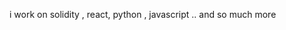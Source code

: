 i work on solidity , react, python , javascript .. and so much more

<!---
marvboi/marvboi is a ✨ special ✨ repository because its `README.md` (this file) appears on your GitHub profile.
You can click the Preview link to take a look at your changes.
--->
